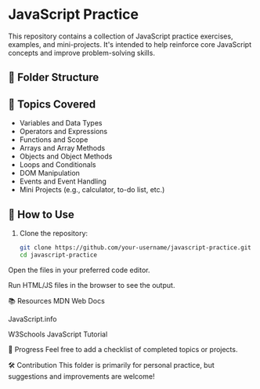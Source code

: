 # JavaScript Practice

This repository contains a collection of JavaScript practice exercises, examples, and mini-projects. It's intended to help reinforce core JavaScript concepts and improve problem-solving skills.

## 📁 Folder Structure


## 📌 Topics Covered

- Variables and Data Types
- Operators and Expressions
- Functions and Scope
- Arrays and Array Methods
- Objects and Object Methods
- Loops and Conditionals
- DOM Manipulation
- Events and Event Handling
- Mini Projects (e.g., calculator, to-do list, etc.)

## 🚀 How to Use

1. Clone the repository:
   ```bash
   git clone https://github.com/your-username/javascript-practice.git
   cd javascript-practice
Open the files in your preferred code editor.

Run HTML/JS files in the browser to see the output.

📚 Resources
MDN Web Docs

JavaScript.info

W3Schools JavaScript Tutorial

📅 Progress
Feel free to add a checklist of completed topics or projects.

🛠️ Contribution
This folder is primarily for personal practice, but suggestions and improvements are welcome!



